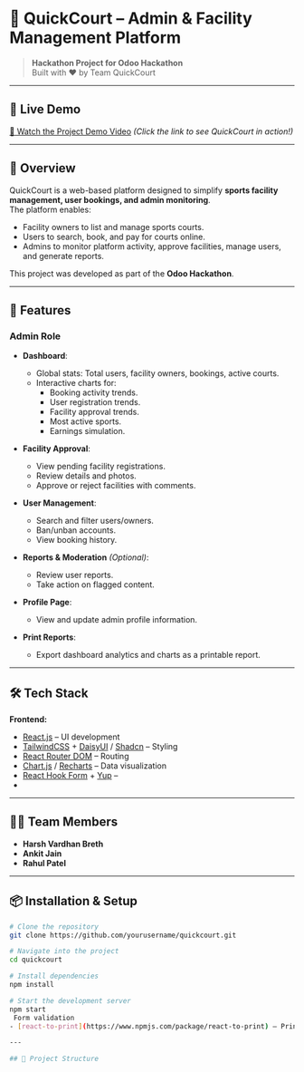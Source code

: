 # 🏀 QuickCourt – Admin & Facility Management Platform

> **Hackathon Project for Odoo Hackathon**  
> Built with ❤️ by Team QuickCourt

---

## 🎥 Live Demo  
[🔗 Watch the Project Demo Video](https://youtu.be/NhhQkrnb_2c?si=O78JjiK2UPnAWJPx)
*(Click the link to see QuickCourt in action!)*

---

## 📌 Overview
QuickCourt is a web-based platform designed to simplify **sports facility management, user bookings, and admin monitoring**.  
The platform enables:
- Facility owners to list and manage sports courts.
- Users to search, book, and pay for courts online.
- Admins to monitor platform activity, approve facilities, manage users, and generate reports.

This project was developed as part of the **Odoo Hackathon**.

---

## 🚀 Features

### **Admin Role**
- **Dashboard**:  
  - Global stats: Total users, facility owners, bookings, active courts.  
  - Interactive charts for:
    - Booking activity trends.
    - User registration trends.
    - Facility approval trends.
    - Most active sports.
    - Earnings simulation.

- **Facility Approval**:  
  - View pending facility registrations.
  - Review details and photos.
  - Approve or reject facilities with comments.

- **User Management**:  
  - Search and filter users/owners.
  - Ban/unban accounts.
  - View booking history.

- **Reports & Moderation** *(Optional)*:  
  - Review user reports.
  - Take action on flagged content.

- **Profile Page**:  
  - View and update admin profile information.

- **Print Reports**:  
  - Export dashboard analytics and charts as a printable report.

---

## 🛠 Tech Stack

**Frontend:**
- [React.js](https://react.dev/) – UI development
- [TailwindCSS](https://tailwindcss.com/) + [DaisyUI](https://daisyui.com/) / [Shadcn](https://ui.shadcn.com/) – Styling
- [React Router DOM](https://reactrouter.com/) – Routing
- [Chart.js](https://www.chartjs.org/) / [Recharts](https://recharts.org/) – Data visualization
- [React Hook Form](https://react-hook-form.com/) + [Yup](https://github.com/jquense/yup) –
- 
---

## 👨‍💻 Team Members
- **Harsh Vardhan Breth**
- **Ankit Jain**
- **Rahul Patel**

---

## 📦 Installation & Setup

```bash
# Clone the repository
git clone https://github.com/yourusername/quickcourt.git

# Navigate into the project
cd quickcourt

# Install dependencies
npm install

# Start the development server
npm start
 Form validation
- [react-to-print](https://www.npmjs.com/package/react-to-print) – Printing reports

---

## 📂 Project Structure

